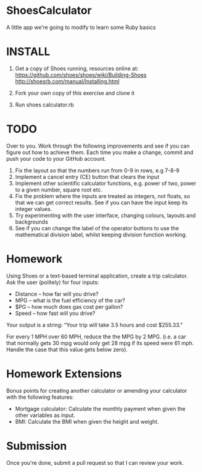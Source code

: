 ShoesCalculator
===============

A little app we're going to modify to learn some Ruby basics

# INSTALL

1. Get a copy of Shoes running, resources online at:
    https://github.com/shoes/shoes/wiki/Building-Shoes
    http://shoesrb.com/manual/Installing.html
    
2. Fork your own copy of this exercise and clone it

3. Run
    shoes calculator.rb
    
# TODO

Over to you. Work through the following improvements and see if you can figure 
out how to achieve them. Each time you make a change, commit and push your code
to your GitHub account.

1. Fix the layout so that the numbers run from 0-9 in rows, e.g 7-8-9
2. Implement a cancel entry (CE) button that clears the input
3. Implement other scientific calculator functions, e.g. power of two, power to 
a given number, square root etc.
4. Fix the problem where the inputs are treated as integers, not floats, so that
we can get correct results. See if you can have the input keep its integer values.
5. Try experimenting with the user interface, changing colours, layouts and 
backgrounds
6. See if you can change the label of the operator buttons to use the 
mathematical division label, whilst keeping division function working. 

# Homework

Using Shoes or a text-based terminal application, create a trip calculator. 
Ask the user (politely) for four inputs:

* Distance – how far will you drive?
* MPG – what is the fuel efficiency of the car?
* $PG – how much does gas cost per gallon?
* Speed – how fast will you drive?

Your output is a string: “Your trip will take 3.5 hours and cost $255.33.”

For every 1 MPH over 60 MPH, reduce the the MPG by 2 MPG. (i.e. a car that 
normally gets 30 mpg would only get 28 mpg if its speed were 61 mph. Handle the
case that this value gets below zero).
 
# Homework Extensions

Bonus points for creating another calculator or amending your calculator with 
the following features:

* Mortgage calculator: Calculate the monthly payment when given the other variables as input.
* BMI: Calculate the BMI when given the height and weight.

# Submission

Once you're done, submit a pull request so that I can review your work.
